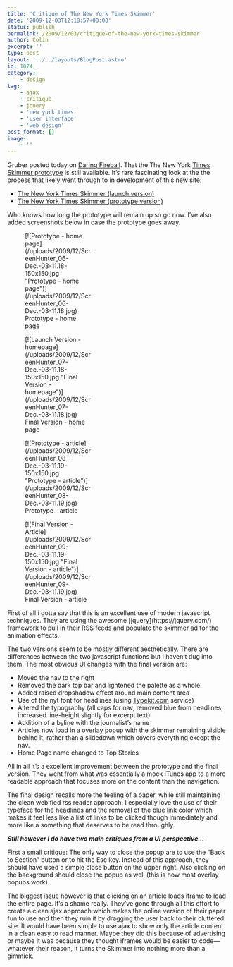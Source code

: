 ```yaml
---
title: 'Critique of The New York Times Skimmer'
date: '2009-12-03T12:18:57+00:00'
status: publish
permalink: /2009/12/03/critique-of-the-new-york-times-skimmer
author: Colin
excerpt: ''
type: post
layout: '../../layouts/BlogPost.astro'
id: 1074
category:
    - design
tag:
    - ajax
    - critique
    - jquery
    - 'new york times'
    - 'user interface'
    - 'web design'
post_format: []
image:
    - ''
---
```

Gruber posted today on [Daring Fireball](https://daringfireball.net). That the The New York [Times Skimmer prototype](https://daringfireball.net/linked/2009/12/03/article-skimmer) is still available. It’s rare fascinating look at the the process that likely went through to in development of this new site:

- [The New York Times Skimmer (launch version)](https://www.nytimes.com/timesskimmer/)
- [The New York Times Skimmer (prototype version)](https://prototype.nytimes.com/gst/articleSkimmer/)

Who knows how long the prototype will remain up so go now. I’ve also added screenshots below in case the prototype goes away.

<div class="ceebox"><figure aria-describedby="caption-attachment-1076" class="wp-caption alignleft" id="attachment_1076" style="width: 150px">[![Prototype - home page](/uploads/2009/12/ScreenHunter_06-Dec.-03-11.18-150x150.jpg "Prototype - home page")](/uploads/2009/12/ScreenHunter_06-Dec.-03-11.18.jpg)<figcaption class="wp-caption-text" id="caption-attachment-1076">Prototype - home page</figcaption></figure><figure aria-describedby="caption-attachment-1077" class="wp-caption alignleft" id="attachment_1077" style="width: 150px">[![Launch Version - homepage](/uploads/2009/12/ScreenHunter_07-Dec.-03-11.18-150x150.jpg "Final Version - homepage")](/uploads/2009/12/ScreenHunter_07-Dec.-03-11.18.jpg)<figcaption class="wp-caption-text" id="caption-attachment-1077">Final Version - home page</figcaption></figure><figure aria-describedby="caption-attachment-1078" class="wp-caption alignleft" id="attachment_1078" style="width: 150px">[![Prototype - article](/uploads/2009/12/ScreenHunter_08-Dec.-03-11.19-150x150.jpg "Prototype - article")](/uploads/2009/12/ScreenHunter_08-Dec.-03-11.19.jpg)<figcaption class="wp-caption-text" id="caption-attachment-1078">Prototype - article</figcaption></figure><figure aria-describedby="caption-attachment-1079" class="wp-caption alignleft" id="attachment_1079" style="width: 150px">[![Final Version - Article](/uploads/2009/12/ScreenHunter_09-Dec.-03-11.19-150x150.jpg "Final Version - article")](/uploads/2009/12/ScreenHunter_09-Dec.-03-11.19.jpg)<figcaption class="wp-caption-text" id="caption-attachment-1079">Final Version - article</figcaption></figure></div>First of all i gotta say that this is an excellent use of modern javascript techniques. They are using the awesome [jquery](https://jquery.com/) framework to pull in their RSS feeds and populate the skimmer ad for the animation effects.

The two versions seem to be mostly different aesthetically. There are differences between the two javascript functions but I haven’t dug into them. The most obvious UI changes with the final version are:

- Moved the nav to the right
- Removed the dark top bar and lightened the palette as a whole
- Added raised dropshadow effect around main content area
- Use of the nyt font for headlines (using [Typekit.com](https://typekit.com/) service)
- Altered the typography (all caps for nav, removed blue from headlines, increased line-height slightly for excerpt text)
- Addition of a byline with the journalist’s name
- Articles now load in a overlay popup with the skimmer remaining visible behind it, rather than a slidedown which covers everything except the nav.
- Home Page name changed to Top Stories

All in all it’s a excellent improvement between the prototype and the final version. They went from what was essentially a mock iTunes app to a more readable approach that focuses more on the content than the navigation.

The final design recalls more the feeling of a paper, while still maintaining the clean webified rss reader approach. I especially love the use of their typeface for the headlines and the removal of the blue link color which makes it feel less like a list of links to be clicked though immediately and more like a something that deserves to be read throughly.

***Still however I do have two main critiques from a UI perspective…***

First a small critique: The only way to close the popup are to use the “Back to Section” button or to hit the Esc key. Instead of this approach, they should have used a simple close button on the upper right. Also clicking on the background should close the popup as well (this is how most overlay popups work).

The biggest issue however is that clicking on an article loads iframe to load the entire page. It’s a shame really. They’ve gone through all this effort to create a clean ajax approach which makes the online version of their paper fun to use and then they ruin it by dragging the user back to their cluttered site. It would have been simple to use ajax to show only the article content in a clean easy to read manner. Maybe they did this because of advertising or maybe it was because they thought iframes would be easier to code—whatever their reason, it turns the Skimmer into nothing more than a gimmick.